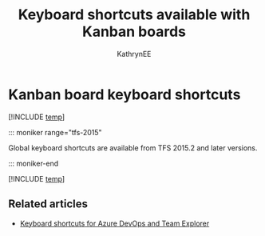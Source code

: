 ﻿---
title: Keyboard shortcuts available with Kanban boards
titleSuffix: Azure Boards
description: Use keyboard shortcuts to interact with product, portfolio, and sprint backlogs in Azure Boards, Azure DevOps, & Team Foundation Server   
ms.custom: boards-kanban 
ms.technology: devops-agile
ms.prod: devops
ms.assetid: 
ms.manager: mijacobs
ms.author: kaelli
author: KathrynEE
ms.topic: reference
monikerRange: '>= tfs-2015'
ms.date: 11/19/2018
---

# Kanban board keyboard shortcuts

[!INCLUDE [temp](../includes/version-vsts-tfs-2015-on.md)]

::: moniker range="tfs-2015"

Global keyboard shortcuts are available from TFS 2015.2 and later versions.

::: moniker-end

[!INCLUDE [temp](../../includes/keyboard-shortcuts/work-board-shortcuts.md)]


## Related articles

- [Keyboard shortcuts for Azure DevOps and Team Explorer](../../project/navigation/keyboard-shortcuts.md)



